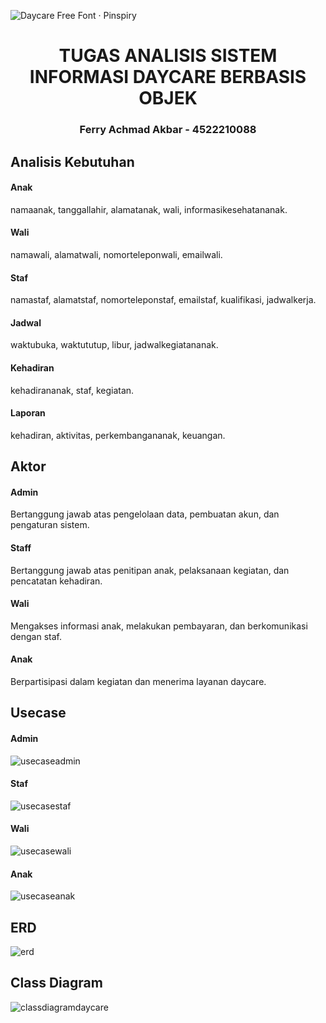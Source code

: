 ![Daycare Free Font · Pinspiry](https://github.com/FerryAchmadAkbar4522210088/APBO-A-4522210088/assets/167895970/e49bdadd-090f-4cad-bd00-855a06ba9fec)
<br>
<h1 align="center">TUGAS ANALISIS SISTEM INFORMASI DAYCARE BERBASIS OBJEK</h1>
<h3 align="center">Ferry Achmad Akbar - 4522210088</h1>

## Analisis Kebutuhan
#### Anak
namaanak, tanggallahir, alamatanak, wali, informasikesehatananak.
#### Wali
namawali, alamatwali, nomorteleponwali, emailwali.
#### Staf
namastaf, alamatstaf, nomorteleponstaf, emailstaf, kualifikasi, jadwalkerja.
#### Jadwal
waktubuka, waktututup, libur, jadwalkegiatananak.
#### Kehadiran
kehadirananak, staf, kegiatan.
#### Laporan
kehadiran, aktivitas, perkembangananak, keuangan.

## Aktor
#### Admin
Bertanggung jawab atas pengelolaan data, pembuatan akun, dan pengaturan sistem.
#### Staff
Bertanggung jawab atas penitipan anak, pelaksanaan kegiatan, dan pencatatan kehadiran.
#### Wali
Mengakses informasi anak, melakukan pembayaran, dan berkomunikasi dengan staf.
#### Anak
Berpartisipasi dalam kegiatan dan menerima layanan daycare.

## Usecase
#### Admin
![usecaseadmin](https://github.com/FerryAchmadAkbar4522210088/APBO-A-4522210088/assets/167895970/6a957150-1133-43cb-b348-6f3b739e0b9e)
#### Staf
![usecasestaf](https://github.com/FerryAchmadAkbar4522210088/APBO-A-4522210088/assets/167895970/1bc01b07-bbf9-4ce1-a0b9-d8862066cbe5)
#### Wali
![usecasewali](https://github.com/FerryAchmadAkbar4522210088/APBO-A-4522210088/assets/167895970/d65152bf-637a-417e-9b24-eaba71076490)
#### Anak
![usecaseanak](https://github.com/FerryAchmadAkbar4522210088/APBO-A-4522210088/assets/167895970/065a047e-5435-4c99-ab7a-266d758fba94)

## ERD
![erd](https://github.com/FerryAchmadAkbar4522210088/APBO-A-4522210088/assets/167895970/1b9c57bf-444d-4b15-b869-e16c2e653858)

## Class Diagram
![classdiagramdaycare](https://github.com/FerryAchmadAkbar4522210088/APBO-A-4522210088/assets/167895970/30b83738-2f1c-4aab-818e-1e15392eb07a)

